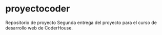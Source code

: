 # proyectocoder
Repositorio de proyecto 
Segunda entrega del proyecto para el curso de desarrollo web de CoderHouse.
